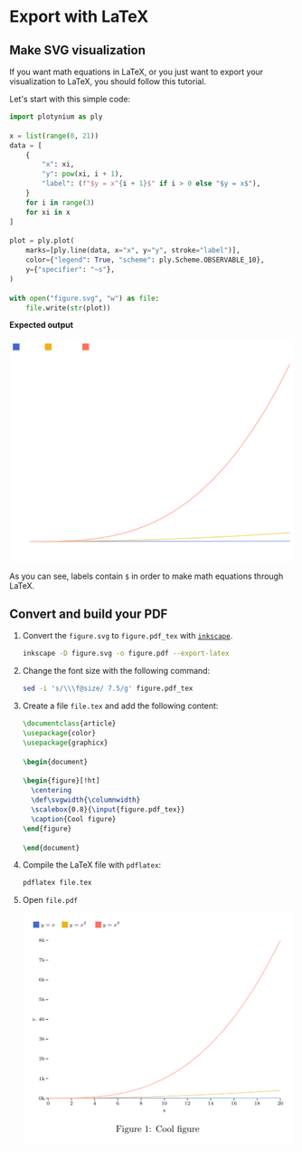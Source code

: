 # Export with LaTeX

## Make SVG visualization

If you want math equations in LaTeX, or you just want to export your visualization to LaTeX, you should follow this tutorial.

Let's start with this simple code:

```python
import plotynium as ply

x = list(range(0, 21))
data = [
    {
        "x": xi,
        "y": pow(xi, i + 1),
        "label": (f"$y = x^{i + 1}$" if i > 0 else "$y = x$"),
    }
    for i in range(3)
    for xi in x
]

plot = ply.plot(
    marks=[ply.line(data, x="x", y="y", stroke="label")],
    color={"legend": True, "scheme": ply.Scheme.OBSERVABLE_10},
    y={"specifier": "~s"},
)

with open("figure.svg", "w") as file:
    file.write(str(plot))
```

**Expected output**

![](../images/latex.svg)

As you can see, labels contain `$` in order to make math equations through LaTeX.

## Convert and build your PDF

1. Convert the `figure.svg` to `figure.pdf_tex` with [`inkscape`](https://inkscape.org/).

    ```bash
    inkscape -D figure.svg -o figure.pdf --export-latex
    ```

2. Change the font size with the following command:

    ```bash
    sed -i 's/\\\f@size/ 7.5/g' figure.pdf_tex
    ```

3. Create a file `file.tex` and add the following content:

    ```latex
    \documentclass{article}
    \usepackage{color}
    \usepackage{graphicx}

    \begin{document}

    \begin{figure}[!ht]
      \centering
      \def\svgwidth{\columnwidth}
      \scalebox{0.8}{\input{figure.pdf_tex}}
      \caption{Cool figure}
    \end{figure}

    \end{document}
    ```

4. Compile the LaTeX file with `pdflatex`:

    ```bash
    pdflatex file.tex
    ```

5. Open `file.pdf`

    ![](../images/latex.png)
